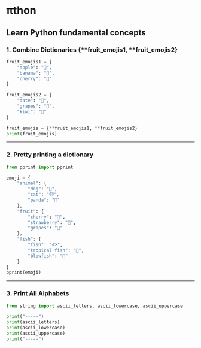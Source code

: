 # πthon
Learn Python fundamental concepts
---

### 1. Combine Dictionaries {**fruit_emojis1, **fruit_emojis2}

```python
fruit_emojis1 = {    
    "apple": "🍎",    
    "banana": "🍌",    
    "cherry": "🍒" 
}

fruit_emojis2 = {
    "date": "🌴",
    "grapes": "🍇",
    "kiwi": "🥝"
}

fruit_emojis = {**fruit_emojis1, **fruit_emojis2}
print(fruit_emojis)
```
---

### 2. Pretty printing a dictionary

```python
from pprint import pprint

emoji = {
    "animal": {
        "dog": "🐶",
        "cat": "🐱",
        "panda": "🐼"
    },
    "fruit": {
        "cherry": "🍒",
        "strawberry": "🍓",
        "grapes": "🍇"
    },
    "fish": {
        "fish": "🐟",
        "tropical fish": "🐠",
        "blowfish": "🐡"
    }
}
pprint(emoji)
```
---

### 3. Print All Alphabets
```python
from string import ascii_letters, ascii_lowercase, ascii_uppercase

print("-----")
print(ascii_letters)
print(ascii_lowercase)
print(ascii_uppercase)
print("-----")
```


